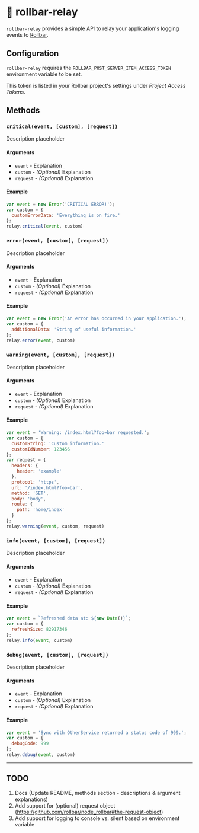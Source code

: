 # :satellite: rollbar-relay

`rollbar-relay` provides a simple API to relay your application's logging events to [Rollbar](https://rollbar.com/).

## Configuration

`rollbar-relay` requires the `ROLLBAR_POST_SERVER_ITEM_ACCESS_TOKEN` environment variable to be set.

This token is listed in your Rollbar project's settings under *Project Access Tokens*.

## Methods

### `critical(event, [custom], [request])`

Description placeholder

#### Arguments

 - `event` - Explanation
 - `custom` - *(Optional)* Explanation
 - `request` - *(Optional)* Explanation

#### Example

```javascript
var event = new Error('CRITICAL ERROR!');
var custom = {
  customErrorData: 'Everything is on fire.'
};
relay.critical(event, custom)
```

### `error(event, [custom], [request])`

Description placeholder

#### Arguments

 - `event` - Explanation
 - `custom` - *(Optional)* Explanation
 - `request` - *(Optional)* Explanation

#### Example

```javascript
var event = new Error('An error has occurred in your application.');
var custom = {
  additionalData: 'String of useful information.'
};
relay.error(event, custom)
```

### `warning(event, [custom], [request])`

Description placeholder

#### Arguments

 - `event` - Explanation
 - `custom` - *(Optional)* Explanation
 - `request` - *(Optional)* Explanation

#### Example

```javascript
var event = 'Warning: /index.html?foo=bar requested.';
var custom = {
  customString: 'Custom information.'
  customIdNumber: 123456
};
var request = {
  headers: {
    header: 'example'
  },
  protocol: 'https',
  url: '/index.html?foo=bar',
  method: 'GET',
  body: 'body',
  route: {
    path: 'home/index'
  }
};
relay.warning(event, custom, request)
```

### `info(event, [custom], [request])`

Description placeholder

#### Arguments

 - `event` - Explanation
 - `custom` - *(Optional)* Explanation
 - `request` - *(Optional)* Explanation

#### Example

```javascript
var event = `Refreshed data at: ${new Date()}`;
var custom = {
  refreshSize: 82917346
};
relay.info(event, custom)
```

### `debug(event, [custom], [request])`

Description placeholder

#### Arguments

 - `event` - Explanation
 - `custom` - *(Optional)* Explanation
 - `request` - *(Optional)* Explanation

#### Example

```javascript
var event = 'Sync with OtherService returned a status code of 999.';
var custom = {
  debugCode: 999
};
relay.debug(event, custom)
```

---

## TODO

 1. Docs (Update README, methods section - descriptions & argument explanations)
 2. Add support for (optional) request object (https://github.com/rollbar/node_rollbar#the-request-object)
 3. Add support for logging to console vs. silent based on environment variable
